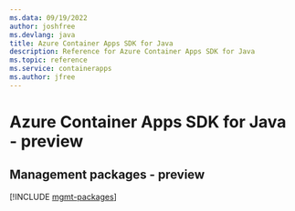 ```yaml
---
ms.data: 09/19/2022
author: joshfree
ms.devlang: java
title: Azure Container Apps SDK for Java
description: Reference for Azure Container Apps SDK for Java
ms.topic: reference
ms.service: containerapps
ms.author: jfree
---
```

# Azure Container Apps SDK for Java - preview

## Management packages - preview
[!INCLUDE [mgmt-packages](container-apps-mgmt-index.md)]